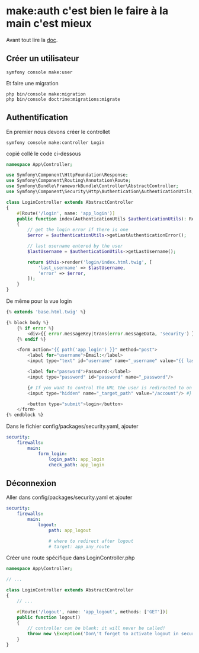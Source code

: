 # make:auth c'est bien le faire à la main c'est mieux

Avant tout lire la [doc](https://symfony.com/doc/current/security.html#form-login).

## Créer un utilisateur
 ```
 symfony console make:user
 ```
Et faire une migration
```
php bin/console make:migration
php bin/console doctrine:migrations:migrate
```

## Authentification

En premier nous devons créer le controllet
```
symfony console make:controller Login
```
copié collé le code ci-dessous
```php
namespace App\Controller;

use Symfony\Component\HttpFoundation\Response;
use Symfony\Component\Routing\Annotation\Route;
use Symfony\Bundle\FrameworkBundle\Controller\AbstractController;
use Symfony\Component\Security\Http\Authentication\AuthenticationUtils;

class LoginController extends AbstractController
{
    #[Route('/login', name: 'app_login')]
    public function index(AuthenticationUtils $authenticationUtils): Response
    {
        // get the login error if there is one
        $error = $authenticationUtils->getLastAuthenticationError();

        // last username entered by the user
        $lastUsername = $authenticationUtils->getLastUsername();

        return $this->render('login/index.html.twig', [
            'last_username' => $lastUsername,
            'error' => $error,
        ]);
    }
}
```
De même pour la vue login
```php
{% extends 'base.html.twig' %}

{% block body %}
    {% if error %}
        <div>{{ error.messageKey|trans(error.messageData, 'security') }}</div>
    {% endif %}

    <form action="{{ path('app_login') }}" method="post">
        <label for="username">Email:</label>
        <input type="text" id="username" name="_username" value="{{ last_username }}"/>

        <label for="password">Password:</label>
        <input type="password" id="password" name="_password"/>

        {# If you want to control the URL the user is redirected to on success
        <input type="hidden" name="_target_path" value="/account"/> #}

        <button type="submit">login</button>
    </form>
{% endblock %}
```
Dans le fichier config/packages/security.yaml, ajouter
```yaml
security:
    firewalls:
        main:
            form_login:
                login_path: app_login
                check_path: app_login
```
## Déconnexion

Aller dans config/packages/security.yaml et ajouter
```yaml
security:
    firewalls:
        main:
            logout:
                path: app_logout

                # where to redirect after logout
                # target: app_any_route
```
Créer une route spécifique dans LoginController.php
```php
namespace App\Controller;

// ...

class LoginController extends AbstractController
{
    // ...

    #[Route('/logout', name: 'app_logout', methods: ['GET'])]
    public function logout()
    {
        // controller can be blank: it will never be called!
        throw new \Exception('Don\'t forget to activate logout in security.yaml');
    }
}
```